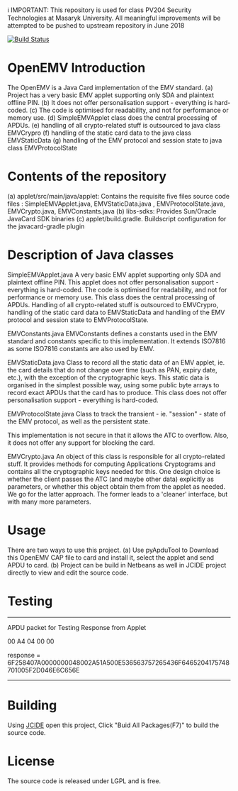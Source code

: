 ℹ️ IMPORTANT: This repository is used for class PV204 Security Technologies at Masaryk University. All meaningful improvements will be attempted to be pushed to upstream repository in June 2018

[![Build Status](https://travis-ci.org/JavaCardSpot-dev/OpenEMV.svg?branch=master)](https://travis-ci.org/JavaCardSpot-dev/OpenEMV)

# OpenEMV Introduction
The OpenEMV is a Java Card implementation of the EMV standard. 
(a) Project has a very basic EMV applet supporting only SDA and plaintext offline PIN.
(b) It does not offer personalisation support - everything is hard-coded.
(c) The code is optimised for readability, and not for performance or memory use.
(d) SimpleEMVApplet class does the central processing of APDUs. 
(e) handling of all crypto-related stuff is outsourced to java class EMVCrypro
(f) handling of the static card data to the java class EMVStaticData
(g) handling of the EMV protocol and session state to java class EMVProtocolState

# Contents of the repository
(a)	applet/src/main/java/applet: Contains the requisite five files source code files :  SimpleEMVApplet.java, EMVStaticData.java
, EMVProtocolState.java, EMVCrypto.java, EMVConstants.java
(b) libs-sdks: Provides Sun/Oracle JavaCard SDK binaries
(c) applet/build.gradle. Buildscript configuration for the javacard-gradle plugin

# Description of Java classes
SimpleEMVApplet.java
 A very basic EMV applet supporting only SDA and plaintext offline PIN.
 This applet does not offer personalisation support - everything is hard-coded.
 The code is optimised for readability, and not for performance or memory use.
 This class does the central processing of APDUs. Handling of all crypto-related
 stuff is outsourced to EMVCrypro, handling of the static card data to EMVStaticData and handling of the EMV protocol and session state to EMVProtocolState.


EMVConstants.java
  EMVConstants defines a constants used in the EMV standard and 
  constants specific to this implementation. It extends ISO7816
  as some ISO7816 constants are also used by EMV.
 
EMVStaticData.java
 Class to record all the static data of an EMV applet, ie. the card details that
 do not change over time (such as PAN, expiry date, etc.), with the exception
 of the cryptographic keys.
 This static data is organised in the simplest possible way, using some public byte
 arrays to record exact APDUs that the card has to produce.
 This class does not offer personalisation support - everything is hard-coded.
  
EMVProtocolState.java
 Class to track the transient - ie. "session" - state of the EMV protocol,
 as well as the persistent state.
 
 This implementation is not secure in that it allows the ATC to overflow.
 Also, it does not offer any support for blocking the card.
 
EMVCrypto.java
 An object of this class is responsible for all crypto-related stuff.
 It provides methods for computing Applications Cryptograms and
 contains all the cryptographic keys needed for this.
 One  design choice is whether the client passes the ATC (and maybe other data)
 explicitly as parameters, or whether this object obtain them from the applet as needed.
 We go for the latter approach. The former leads to a 'cleaner' interface, but with many
 more parameters.
 

# Usage
There are two ways to use this project.
(a) Use pyApduTool to Download this OpenEMV CAP file to card and install it, select the applet and send APDU to card.
(b) Project can be build in Netbeans as well in JCIDE project directly to view and edit the source code.

# Testing

***********************************************************************************************
APDU packet for Testing Response from Applet

00 A4 04 00 00

response = 6F258407A0000000048002A51A500E536563757265436F6465204175748701005F2D046E6C656E
***********************************************************************************************

# Building
Using [JCIDE](http://javacardos.com/javacardforum/viewtopic.php?f=26&t=43?ws=github&prj=OpenEMV) open this project,  Click "Buid All Packages(F7)" to build the source code.

# License 
The source code is released under LGPL and is free.

